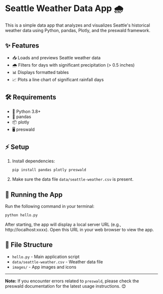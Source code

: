 # Seattle Weather Data App 🌧️

This is a simple data app that analyzes and visualizes Seattle's historical weather data using Python, pandas, Plotly, and the preswald framework.

## ✨ Features
- 📥 Loads and previews Seattle weather data
- 🌧️ Filters for days with significant precipitation (> 0.5 inches)
- 📊 Displays formatted tables
- 📈 Plots a line chart of significant rainfall days

## 🛠️ Requirements
- 🐍 Python 3.8+
- 🐼 pandas
- 📦 plotly
- 🖥️ preswald

## ⚡ Setup
1. Install dependencies:
   ```sh
   pip install pandas plotly preswald
   ```
2. Make sure the data file `data/seattle-weather.csv` is present.

## 🚀 Running the App
Run the following command in your terminal:
```sh
python hello.py
```

After starting, the app will display a local server URL (e.g., http://localhost:xxxx). Open this URL in your web browser to view the app.

## 📁 File Structure
- `hello.py` - Main application script
- `data/seattle-weather.csv` - Weather data file
- `images/` - App images and icons

---

**Note:** If you encounter errors related to `preswald`, please check the preswald documentation for the latest usage instructions. 😊
